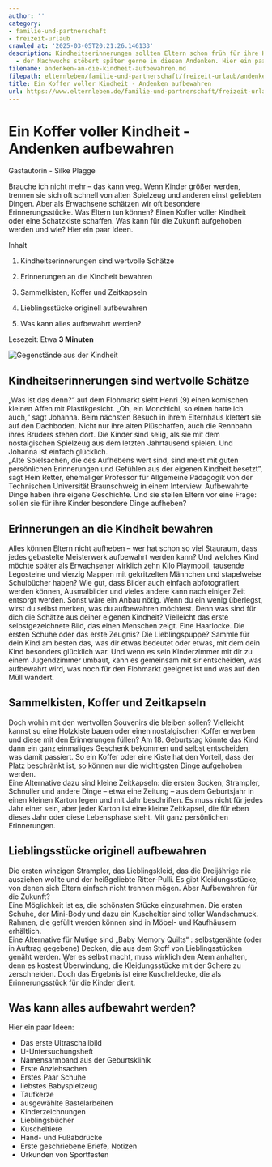 ```yaml
---
author: ''
category:
- familie-und-partnerschaft
- freizeit-urlaub
crawled_at: '2025-03-05T20:21:26.146133'
description: Kindheitserinnerungen sollten Eltern schon früh für ihre Kinder bewahren
  - der Nachwuchs stöbert später gerne in diesen Andenken. Hier ein paar Tipps
filename: andenken-an-die-kindheit-aufbewahren.md
filepath: elternleben/familie-und-partnerschaft/freizeit-urlaub/andenken-an-die-kindheit-aufbewahren.md
title: Ein Koffer voller Kindheit - Andenken aufbewahren
url: https://www.elternleben.de/familie-und-partnerschaft/freizeit-urlaub/andenken-an-die-kindheit-aufbewahren/
---
```


#  Ein Koffer voller Kindheit - Andenken aufbewahren

Gastautorin - Silke Plagge

Brauche ich nicht mehr – das kann weg. Wenn Kinder größer werden, trennen sie
sich oft schnell von alten Spielzeug und anderen einst geliebten Dingen. Aber
als Erwachsene schätzen wir oft besondere Erinnerungsstücke. Was Eltern tun
können? Einen Koffer voller Kindheit oder eine Schatzkiste schaffen. Was kann
für die Zukunft aufgehoben werden und wie? Hier ein paar Ideen.

Inhalt

1. Kindheitserinnerungen sind wertvolle Schätze

2. Erinnerungen an die Kindheit bewahren

3. Sammelkisten, Koffer und Zeitkapseln

4. Lieblingsstücke originell aufbewahren

5. Was kann alles aufbewahrt werden?

Lesezeit: Etwa **3 Minuten**

![Gegenstände aus der
Kindheit](/fileadmin/_processed_/5/1/csm_Artikel_Kindheiterinnerungen_aufbewahren_78641c5946.jpg)

##  Kindheitserinnerungen sind wertvolle Schätze

„Was ist das denn?“ auf dem Flohmarkt sieht Henri (9) einen komischen kleinen
Affen mit Plastikgesicht. „Oh, ein Monchichi, so einen hatte ich auch,“ sagt
Johanna. Beim nächsten Besuch in ihrem Elternhaus klettert sie auf den
Dachboden. Nicht nur ihre alten Plüschaffen, auch die Rennbahn ihres Bruders
stehen dort. Die Kinder sind selig, als sie mit dem nostalgischen Spielzeug
aus dem letzten Jahrtausend spielen. Und Johanna ist einfach glücklich.  
„Alte Spielsachen, die des Aufhebens wert sind, sind meist mit guten
persönlichen Erinnerungen und Gefühlen aus der eigenen Kindheit besetzt”, sagt
Hein Retter, ehemaliger Professor für Allgemeine Pädagogik von der Technischen
Universität Braunschweig in einem Interview. Aufbewahrte Dinge haben ihre
eigene Geschichte. Und sie stellen Eltern vor eine Frage: sollen sie für ihre
Kinder besondere Dinge aufheben?

##  Erinnerungen an die Kindheit bewahren

Alles können Eltern nicht aufheben – wer hat schon so viel Stauraum, dass
jedes gebastelte Meisterwerk aufbewahrt werden kann? Und welches Kind möchte
später als Erwachsener wirklich zehn Kilo Playmobil, tausende Legosteine und
vierzig Mappen mit gekritzelten Männchen und stapelweise Schulbücher haben?
Wie gut, dass Bilder auch einfach abfotografiert werden können, Ausmalbilder
und vieles andere kann nach einiger Zeit entsorgt werden. Sonst wäre ein Anbau
nötig. Wenn du ein wenig überlegst, wirst du selbst merken, was du aufbewahren
möchtest. Denn was sind für dich die Schätze aus deiner eigenen Kindheit?
Vielleicht das erste selbstgezeichnete Bild, das einen Menschen zeigt. Eine
Haarlocke. Die ersten Schuhe oder das erste Zeugnis? Die Lieblingspuppe?
Sammle für dein Kind am besten das, was dir etwas bedeutet oder etwas, mit dem
dein Kind besonders glücklich war. Und wenn es sein Kinderzimmer mit dir zu
einem Jugendzimmer umbaut, kann es gemeinsam mit sir entscheiden, was
aufbewahrt wird, was noch für den Flohmarkt geeignet ist und was auf den Müll
wandert.

##  Sammelkisten, Koffer und Zeitkapseln

Doch wohin mit den wertvollen Souvenirs die bleiben sollen? Vielleicht kannst
su eine Holzkiste bauen oder einen nostalgischen Koffer erwerben und diese mit
den Erinnerungen füllen? Am 18. Geburtstag könnte das Kind dann ein ganz
einmaliges Geschenk bekommen und selbst entscheiden, was damit passiert. So
ein Koffer oder eine Kiste hat den Vorteil, dass der Platz beschränkt ist, so
können nur die wichtigsten Dinge aufgehoben werden.  
Eine Alternative dazu sind kleine Zeitkapseln: die ersten Socken, Strampler,
Schnuller und andere Dinge – etwa eine Zeitung – aus dem Geburtsjahr in einen
kleinen Karton legen und mit Jahr beschriften. Es muss nicht für jedes Jahr
einer sein, aber jeder Karton ist eine kleine Zeitkapsel, die für eben dieses
Jahr oder diese Lebensphase steht. Mit ganz persönlichen Erinnerungen.

##  Lieblingsstücke originell aufbewahren

Die ersten winzigen Strampler, das Lieblingskleid, das die Dreijährige nie
ausziehen wollte und der heißgeliebte Ritter-Pulli. Es gibt Kleidungsstücke,
von denen sich Eltern einfach nicht trennen mögen. Aber Aufbewahren für die
Zukunft?  
Eine Möglichkeit ist es, die schönsten Stücke einzurahmen. Die ersten Schuhe,
der Mini-Body und dazu ein Kuscheltier sind toller Wandschmuck. Rahmen, die
gefüllt werden können sind in Möbel- und Kaufhäusern erhältlich.  
Eine Alternative für Mutige sind „Baby Memory Quilts“ : selbstgenähte (oder in
Auftrag gegebene) Decken, die aus dem Stoff von Lieblingsstücken genäht
werden. Wer es selbst macht, muss wirklich den Atem anhalten, denn es kostest
Überwindung, die Kleidungsstücke mit der Schere zu zerschneiden. Doch das
Ergebnis ist eine Kuscheldecke, die als Erinnerungsstück für die Kinder dient.

##  Was kann alles aufbewahrt werden?

Hier ein paar Ideen:

  * Das erste Ultraschallbild
  * U-Untersuchungsheft
  * Namensarmband aus der Geburtsklinik
  * Erste Anziehsachen
  * Erstes Paar Schuhe
  * liebstes Babyspielzeug
  * Taufkerze
  * ausgewählte Bastelarbeiten
  * Kinderzeichnungen
  * Lieblingsbücher
  * Kuscheltiere
  * Hand- und Fußabdrücke
  * Erste geschriebene Briefe, Notizen
  * Urkunden von Sportfesten

